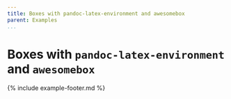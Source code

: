 ```yaml
---
title: Boxes with pandoc-latex-environment and awesomebox
parent: Examples
...
```


# Boxes with `pandoc-latex-environment` and `awesomebox`

{% include example-footer.md %}
